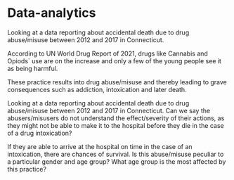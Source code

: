 # Data-analytics
Looking at a data reporting about accidental death due to drug abuse/misuse between 2012 and 2017 in Connecticut.

 According to UN World Drug Report of 2021, drugs like Cannabis and Opiods` use are on the increase and only a few of the young people see it as being harmful.

These practice results into drug abuse/misuse and thereby leading to grave consequences such as addiction, intoxication and later death.

Looking at a data reporting about accidental death due to drug abuse/misuse between 2012 and 2017 in Connecticut. Can we say the abusers/misusers do not understand the effect/severity of their actions, as they might not be able to make it to the hospital before they die in the case of a drug intoxication?

If they are able to arrive at the hospital on time in the case of an intoxication, there are chances of survival. Is this abuse/misuse peculiar to a particular gender and age group? What age group is the most affected by this practice?
